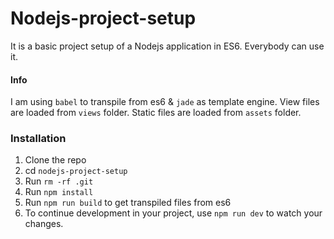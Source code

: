 # Nodejs-project-setup
It is a basic project setup of a Nodejs application in ES6. Everybody can use it.

#### Info
I am using `babel` to transpile from es6 & `jade` as template engine. View files are loaded from `views` folder. Static files are loaded from `assets` folder.

### Installation
1. Clone the repo
2. cd `nodejs-project-setup`
3. Run `rm -rf .git`
4. Run `npm install`
5. Run `npm run build` to get transpiled files from es6
6. To continue development in your project, use `npm run dev` to watch your changes.
